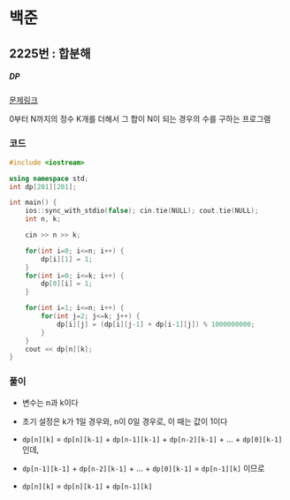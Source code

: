 # 백준

## 2225번 : 합분해

##### DP

[문제링크](https://www.acmicpc.net/problem/2225)

0부터 N까지의 정수 K개를 더해서 그 합이 N이 되는 경우의 수를 구하는 프로그램


### 코드

```c++
#include <iostream>

using namespace std;
int dp[201][201];

int main() {
    ios::sync_with_stdio(false); cin.tie(NULL); cout.tie(NULL);
    int n, k;

    cin >> n >> k;

    for(int i=0; i<=n; i++) {
        dp[i][1] = 1;
    }
    for(int i=0; i<=k; i++) {
        dp[0][i] = 1;
    }

    for(int i=1; i<=n; i++) {
        for(int j=2; j<=k; j++) {
            dp[i][j] = (dp[i][j-1] + dp[i-1][j]) % 1000000000;
        }
    }
    cout << dp[n][k];
}
```



### 풀이

- 변수는 n과 k이다

- 초기 설정은 k가 1일 경우와, n이 0일 경우로, 이 때는 값이 1이다

- `dp[n][k]` = `dp[n][k-1]` +  `dp[n-1][k-1]`  +  `dp[n-2][k-1]` +  ...  +  `dp[0][k-1]` 인데,

- `dp[n-1][k-1]`  +  `dp[n-2][k-1]` +  ...  +  `dp[0][k-1]` = `dp[n-1][k]` 이므로

- `dp[n][k]` = `dp[n][k-1]` + `dp[n-1][k]` 

  
